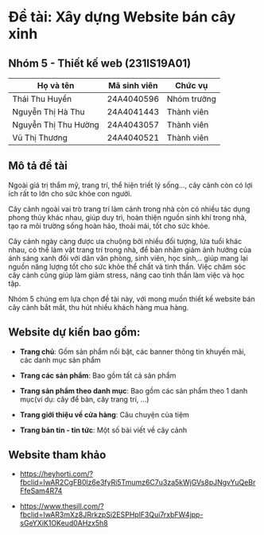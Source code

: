 # Đề tài: Xây dựng Website bán cây xinh 

## Nhóm 5 - Thiết kế web (231IS19A01)

| Họ và tên           | Mã sinh viên | Chức vụ        | 
| ------------------  | ------------ | -------------- | 
| Thái Thu Huyền      | 24A4040596   | Nhóm trưởng    |                                            
| Nguyễn Thị Hà Thu   | 24A4041443   | Thành viên     |                                          
| Nguyễn Thị Thu Hường| 24A4043057   | Thành viên     | 
| Vũ Thị Thương       | 24A4040521   | Thành viên     |       
## Mô tả đề tài
<p>Ngoài giá trị thẩm mỹ, trang trí, thể hiện triết lý sống..., cây cảnh còn có lợi ích rất to lớn cho sức khỏe con người.</p>
<p>Cây cảnh ngoài vai trò trang trí làm cảnh trong nhà còn có nhiều tác dụng phong thủy khác nhau, giúp duy trì, hoàn thiện nguồn sinh khí trong nhà, tạo ra môi trường sống hoàn hảo, thoải mái, tốt cho sức khỏe.</p>
<p>Cây cảnh ngày càng được ưa chuộng bởi nhiều đối tượng, lứa tuổi khác nhau, có thể làm vật trang trí trong nhà, để bàn nhằm giảm ảnh hưởng của ánh sáng xanh đối với dân văn phòng, sinh viên, học sinh,.. giúp mang lại nguồn năng lượng tốt cho sức khỏe thể chất và tinh thần. Việc chăm sóc cây cảnh cũng giúp làm giảm stress, nâng cao tinh thần làm việc và học tập.</p> 
Nhóm 5 chúng em lựa chọn đề tài này, với mong muốn thiết kế website bán cây cảnh bắt mắt, thu hút nhiều khách hàng mua hàng. 

## Website dự kiến bao gồm: 

- **Trang chủ**: Gồm sản phẩm nổi bật, các banner thông tin khuyến mãi, các danh mục sản phẩm 

- **Trang các sản phẩm**: Bao gồm tất cả sản phẩm

- **Trang sản phẩm theo danh mục**: Bao gồm các sản phẩm theo 1 danh mục(ví dụ: cây để bàn, cây trang trí, ...)
  
- **Trang giới thiệu về cửa hàng**: Câu chuyện của tiệm

- **Trang bản tin - tin tức**: Một số bài viết về cây cảnh 

## Website tham khảo

- https://heyhorti.com/?fbclid=IwAR2CgFB0lz6e3fyRi5Tmumz6C7u3za5kWjGVs8pJNgvYuQeBrFfeSam4R74
 
- https://www.thesill.com/?fbclid=IwAR3mXz8JRrkzpSi2ESPHplF3Qui7rxbFW4jpp-sGeYXiK1OKeud0AHzx5h8
 
